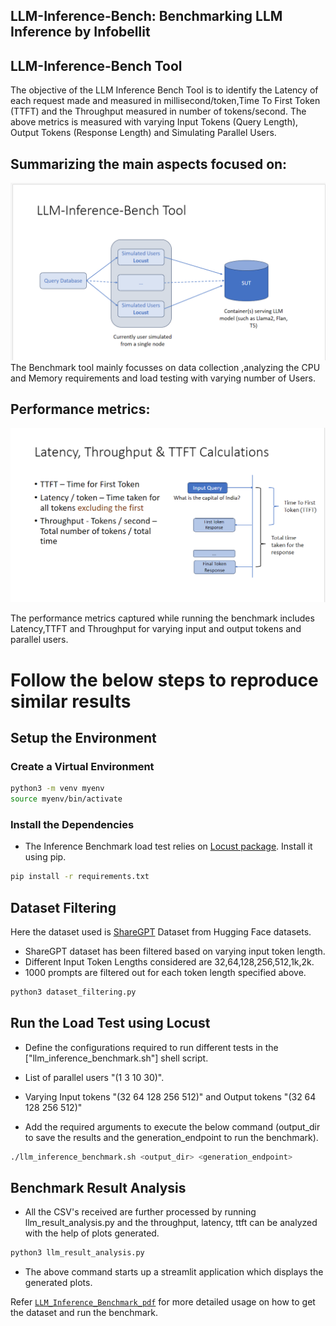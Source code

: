 ## LLM-Inference-Bench: Benchmarking LLM Inference by Infobellit

## LLM-Inference-Bench Tool

 The objective of the LLM Inference Bench Tool is to identify the Latency of each request made and measured in millisecond/token,Time To First Token (TTFT) and the Throughput measured in number of tokens/second. The above metrics is measured with varying Input Tokens (Query Length), Output Tokens (Response Length) and Simulating Parallel Users.

## Summarizing the main aspects focused on:


![Img](LLM_Inference_Bench/images/LLM_Inference_Bench_Tool.png)
The Benchmark tool mainly focusses on data collection ,analyzing the CPU and Memory requirements and load testing with varying number of Users.
## Performance metrics:

![Img](LLM_Inference_Bench/images/Metrics.png)

The performance metrics captured while running the benchmark includes Latency,TTFT and Throughput for varying input and output tokens and parallel users. 
# Follow the below steps to reproduce similar results

## Setup the Environment

### Create a Virtual Environment
```bash
python3 -m venv myenv
source myenv/bin/activate
```

### Install the Dependencies
* The Inference Benchmark load test relies on [Locust package](https://locust.io/). Install it using pip.

```bash
pip install -r requirements.txt
```

## Dataset Filtering

Here the dataset used is [ShareGPT](https://huggingface.co/datasets/pvduy/sharegpt_alpaca_oa_vicuna_format/viewer/default/train?p=1) Dataset from Hugging Face datasets.

* ShareGPT dataset has been filtered based on varying input token length.
* Different Input Token Lengths considered are 32,64,128,256,512,1k,2k.
* 1000 prompts are filtered out for each token length specified above.

```bash
python3 dataset_filtering.py
```

## Run the Load Test using Locust

* Define the configurations required to run different tests in the ["llm_inference_benchmark.sh"] shell script.
* List of parallel users "(1 3 10 30)".
* Varying Input tokens "(32 64 128 256 512)" and Output tokens "(32 64 128 256 512)"

* Add the required arguments to execute the below command (output_dir to save the results and the generation_endpoint to run the benchmark).

```bash
./llm_inference_benchmark.sh <output_dir> <generation_endpoint>
```


## Benchmark Result Analysis

* All the CSV's received are further processed by running llm_result_analysis.py and the throughput, latency, ttft can be analyzed with the help of plots generated.

```bash
python3 llm_result_analysis.py
```

* The above command starts up a streamlit application which displays the generated plots.

Refer [`LLM_Inference_Benchmark_pdf`](Inference-Benchmark-tool-public.pdf) for more detailed usage on how to get the dataset and run the benchmark.